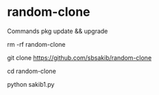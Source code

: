 # random-clone
Commands
pkg update && upgrade

rm -rf random-clone

git clone https://github.com/sbsakib/random-clone

cd random-clone

python sakib1.py
